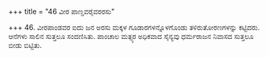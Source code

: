 +++
title = "46 ವೀರ ಪಾಣ್ಡವರೈವರರಸು"

+++
46. ವೀರಪಾಂಡವರ ಐದು ಜನ ಅರಸು ಮಕ್ಕಳ ಗೂಡಾರಗಳನ್ನೊಳಗೊಂಡು ತಳಿರುತೋರಣಗಳನ್ನು ಕಟ್ಟಿದರು. ಆನೆಗಳು ಸಾಲಿನ ಸುತ್ತಲೂ ಸಂದಣಿಸಿತು. ಪಾಂಚಾಲ ಮತ್ಸ್ಯರ ಅಧಿಕವಾದ ಸೈನ್ಯವು ಧರ್ಮರಾಜನ ನಿವಾಸದ ಸುತ್ತಲೂ ಬೀಡು ಬಿಟ್ಟಿತು.